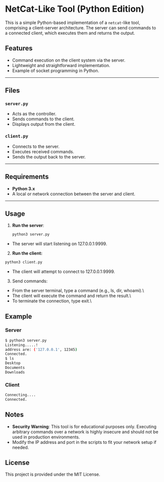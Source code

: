 # NetCat-Like Tool (Python Edition)

This is a simple Python-based implementation of a `netcat`-like tool, comprising a client-server architecture. The server can send commands to a connected client, which executes them and returns the output.

## Features
- Command execution on the client system via the server.
- Lightweight and straightforward implementation.
- Example of socket programming in Python.

---

## Files 
### `server.py`
- Acts as the controller.
- Sends commands to the client.
- Displays output from the client.

### `client.py`
- Connects to the server.
- Executes received commands.
- Sends the output back to the server.

---

## Requirements
- **Python 3.x**
- A local or network connection between the server and client.

---

## Usage
1. **Run the server**:
   ```bash
   python3 server.py
   ```
- The server will start listening on 127.0.0.1:9999.

2. **Run the client:**
```bash
python3 client.py
```
- The client will attempt to connect to 127.0.0.1:9999.

3. Send commands:

- From the server terminal, type a command (e.g., ls, dir, whoami).\
- The client will execute the command and return the result.\
- To terminate the connection, type exit.\

## Example
### Server
```bash
$ python3 server.py
Listening.....!
address are: ('127.0.0.1', 12345)
Connected.
$ ls
Desktop
Documents
Downloads
```

### Client
```bash
Connecting....
Connected.
```

## Notes
- **Security Warning**: This tool is for educational purposes only. Executing arbitrary commands over a network is highly insecure and should not be used in production environments.
- Modify the IP address and port in the scripts to fit your network setup if needed.

## License
This project is provided under the MIT License.
